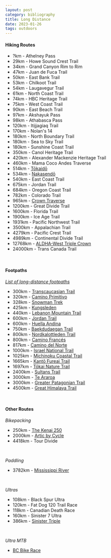 ```yaml
---
layout: post
category: bibliography
title: Long Distance
date: 2023-01-26
tags: outdoors
---
```


#### Hiking Routes

* ?km - Athelney Pass
* 29km - Howe Sound Crest Trail
* 34km - Grand Canyon Rim to Rim
* 47km - Juan de Fuca Trail
* 50km - East Bank Trail
* 53km - Chilkoot Trail
* 54km - Laugavegur Trail
* 61km - North Coast Trail
* 74km - HBC Heritage Trail
* 75km - West Coast Trail
* 90km - East Beach Trail
* 97km - Akshayuk Pass
* 98km - Athabasca Pass
* 120km - Itijjagiaq Trail
* 170km - Nolan's 14
* 180km - North Boundary Trail
* 180km - Sea to Sky Trail
* 180km - Sunshine Coast Trail
* 350km - Canol Heritage Trail
* 420km - Alexander Mackenzie Heritage Trail
* 460km - Mama Coco Andes Traverse
* 514km - [Tōkaidō](https://en.wikipedia.org/wiki/T%C5%8Dkaid%C5%8D_(road))
* 534km - [Nakasendō](https://en.m.wikipedia.org/wiki/Nakasend%C5%8D)
* 540km - East Coast Trail
* 675km - Jordan Trail
* 684km - Oregon Coast Trail
* 782km - Colorado Trail
* 965km - [Crown Traverse](https://gearjunkie.com/endurance/running/crown-traverse-mike-foote-mike-wolfe)
* 1200km - Great Divide Trail
* 1600km - Florida Trail
* 1900km - Ice Age Trail
* 1931km - Pacific Northwest Trail
* 3500km - Appalachian Trail
* 4279km - Pacific Crest Trail
* 4989km - Continental Divide Trail
* 12768km - [ALDHA-West Triple Crown](https://www.aldhawest.org/triple-crown)
* 24000km - Trans Canada Trail

<br>


#### Footpaths

[*List of long-distance footpaths*](https://en.m.wikipedia.org/wiki/List_of_long-distance_footpaths)

* 300km - [Transcaucasian Trail](https://en.m.wikipedia.org/wiki/Transcaucasian_Trail)
* 320km - [Camino Primitivo](https://en.m.wikipedia.org/wiki/Camino_Primitivo)
* 328km - [Snowman Trek](https://en.m.wikipedia.org/wiki/Snowman_Trek)
* 425km - [Kungsleden](https://en.m.wikipedia.org/wiki/Kungsleden)
* 440km - [Lebanon Mountain Trail](https://en.m.wikipedia.org/wiki/Lebanon_Mountain_Trail)
* 600km - [Jordan Trail](https://en.m.wikipedia.org/wiki/Jordan_Trail)
* 600km - [Huella Andina](https://huellaandinatrail.com/)
* 750km - [Baekdudaegan Trail](https://en.m.wikipedia.org/wiki/Baekdudaegan)
* 800km - [Nordkalottleden Trail](https://en.m.wikipedia.org/wiki/Nordkalottruta)
* 800km - [Camino Francés](https://en.m.wikipedia.org/wiki/French_Way)
* 817km - [Camino del Norte](https://en.m.wikipedia.org/wiki/Northern_Way)
* 1000km - [Israel National Trail](https://en.m.wikipedia.org/wiki/Israel_National_Trail)
* 1025km - [Michinoku Coastal Trail](https://en.m.wikipedia.org/wiki/Michinoku_Coastal_Trail)
* 1665km - [Kantō Fureai Trail](https://en.m.wikipedia.org/wiki/Kant%C5%8D_Fureai_Trail)
* 1697km - [Tōkai Nature Trail](https://en.m.wikipedia.org/wiki/T%C5%8Dkai_Nature_Trail)
* 2400km - [Sultans Trail](https://en.m.wikipedia.org/wiki/Sultans_Trail)
* 3000km - [Te Araroa](https://en.m.wikipedia.org/wiki/Te_Araroa)
* 3000km - [Greater Patagonian Trail](https://en.m.wikipedia.org/wiki/Hiking_in_Chile#Greater_Patagonian_Trail)
* 4500km - [Great Himalaya Trail](https://en.m.wikipedia.org/wiki/Great_Himalaya_Trail)

<br>

#### Other Routes

*Bikepacking*

* 250km - [The Kenai 250](https://bikepacking.com/routes/kenai-250/)
* 2000km - [Artic by Cycle](https://www.bikeland.fi/en/arcticbycycle)
* 4418km - Tour Divide

<br>


*Paddling*

* 3782km - [Mississippi River](https://gearjunkie.com/boats-water/dale-greybeard-sanders-interview)

<br>


*Ultras*

* 108km - Black Spur Ultra
* 120km - Fat Dog 120 Trail Race
* 118km - Canadian Death Race
* 160km - Sinister 7 Ultra
* 386km - [Sinister Triple](https://www.sinistersports.ca/sinistertriple)

<br>

*Ultra MTB*

* [BC Bike Race](https://bcbikerace.com/)
